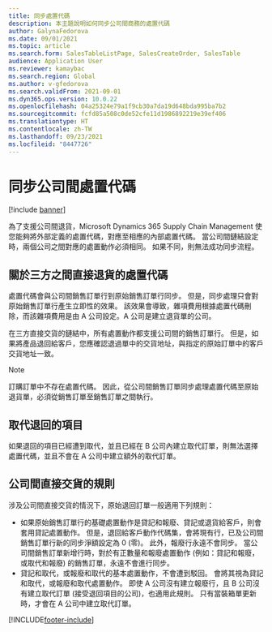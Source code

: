 ```yaml
---
title: 同步處置代碼
description: 本主題說明如何同步公司間商務的處置代碼
author: GalynaFedorova
ms.date: 09/01/2021
ms.topic: article
ms.search.form: SalesTableListPage, SalesCreateOrder, SalesTable
audience: Application User
ms.reviewer: kamaybac
ms.search.region: Global
ms.author: v-gfedorova
ms.search.validFrom: 2021-09-01
ms.dyn365.ops.version: 10.0.22
ms.openlocfilehash: 04a25324e79a1f9cb30a7da19d648bda995ba7b2
ms.sourcegitcommit: fcfd85a508c0de52cfe11d1986892219e39ef406
ms.translationtype: HT
ms.contentlocale: zh-TW
ms.lasthandoff: 09/23/2021
ms.locfileid: "8447726"
---
```

# <a name="synchronize-intercompany-disposition-codes"></a>同步公司間處置代碼

[!include [banner](../../includes/banner.md)]

為了支援公司間退貨，Microsoft Dynamics 365 Supply Chain Management 使您能夠將外部定義的處置代碼，對應至相應的內部處置代碼。 當公司間鏈結設定時，兩個公司之間對應的處置動作必須相同。 如果不同，則無法成功同步流程。

## <a name="about-disposition-codes-for-three-legged-direct-returns"></a>關於三方之間直接退貨的處置代碼

處置代碼會與公司間銷售訂單行到原始銷售訂單行同步。 但是，同步處理只會對原始銷售訂單行產生立即性的效果。 該效果會導致，雜項費用根據處置代碼刪除，而該雜項費用是由 A 公司設定。A 公司是建立退貨單的公司。

在三方直接交貨的鏈結中，所有處置動作都支援公司間的銷售訂單行。 但是，如果將產品退回給客戶，您應確認退過單中的交貨地址，與指定的原始訂單中的客戶交貨地址一致。

> [!NOTE]
> 訂購訂單中不存在處置代碼。 因此，從公司間銷售訂單同步處理處置代碼至原始退貨單，必須從銷售訂單至銷售訂單之間執行。

## <a name="replacing-returned-items"></a>取代退回的項目

如果退回的項目已經遭到取代，並且已經在 B 公司內建立取代訂單，則無法選擇處置代碼，並且不會在 A 公司中建立額外的取代訂單。

## <a name="rules-for-intercompany-direct-deliveries"></a>公司間直接交貨的規則

涉及公司間直接交貨的情況下，原始退回訂單一般適用下列規則：

- 如果原始銷售訂單行的基礎處置動作是貸記和報廢、貸記或退貨給客戶，則會套用貸記處置動作。 但是，退回給客戶動作代碼集，會將現有行，已及公司間銷售訂單行新的同步淨額設定為 0 (零)。 此外，報廢行永遠不會同步。 當公司間銷售訂單新增行時，對於有正數量和報廢處置動作 (例如：貸記和報廢，或取代和報廢) 的銷售訂單，永遠不會進行同步。
- 貸記和取代，或報廢和取代的基本處置動作，不會遭到駁回。 會將其視為貸記和取代，或報廢和取代處置動作。 即使 A 公司沒有建立報廢行，且 B 公司沒有建立取代訂單 (接受退回項目的公司)，也適用此規則。 只有當裝箱單更新時，才會在 A 公司中建立取代訂單。

[!INCLUDE[footer-include](../../includes/footer-banner.md)]
